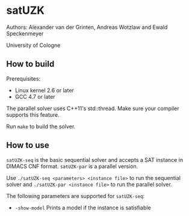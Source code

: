
# satUZK

Authors: Alexander van der Grinten, Andreas Wotzlaw and Ewald Speckenmeyer

University of Cologne

## How to build

Prerequisites:
- Linux kernel 2.6 or later
- GCC 4.7 or later

The parallel solver uses C++11's std::thread. Make sure your compiler supports this feature.

Run `make` to build the solver.

## How to use

`satUZK-seq` is the basic sequential solver and accepts a SAT instance
in DIMACS CNF format. `satUZK-par` is a parallel version.

Use `./satUZK-seq <parameters> <instance file>` to run the sequential solver
and `./satUZK-par <instance file>` to run the parallel solver.

The following parameters are supported for `satUZK-seq`:
- `-show-model` Prints a model if the instance is satisfiable

